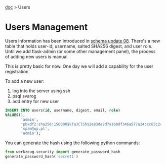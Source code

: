 [doc](../README.md) > Users

# Users Management

Users information has been introduced in [schema update 08](../server/db/svarog-08.psql). There's a new table that holds
user-id, username, salted SHA256 digest, and user role. Until we add flask-admin (or some other management panel), the
process of adding new users is manual.

This is pretty basic for now. One day we will add a capability for the user registration.

To add a new user:

1. log into the server using ssh
2. psql svarog
3. add entry for new user

```sql
INSERT INTO users(id, username, digest, email, role)
VALUES(1,
       'admin',
       'pbkdf2:sha256:150000$kTuJClSh$2e93de2d7a169df346a577a24ccc85c2cf1ff62e5a64f944a301cda76ce39c68',
       'spam@wp.pl',
       'admin');
```

You can generate the hash using the following python commands:

```python
from werkzeug.security import generate_password_hash
generate_password_hash('secret1')
```
